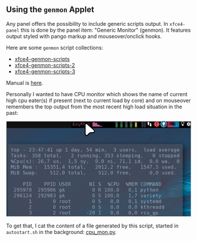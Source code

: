 Using the `genmon` Applet
-------------------------

Any panel offers the possibility to include generic scripts output.
In `xfce4-panel` this is done by the panel item: "Generic Monitor" (genmon). It features output styled with pango markup and mouseover/onclick hooks.

Here are some `genmon` script collections:
- [xfce4-genmon-scripts](https://awesomeopensource.com/project/xtonousou/xfce4-genmon-scripts)
- [xfce4-genmon-scripts-2](https://github.com/almaceleste/xfce4-genmon-scripts)
- [xfce4-genmon-scripts-3](https://github.com/levimake/xfce4-genmon-panel-scripts)

Manual is [here](https://docs.xfce.org/panel-plugins/xfce4-genmon-plugin/start#usage).

Personally I wanted to have CPU monitor which shows the name of current high cpu eater(s) if present (next to current load by core) and on mouseover remembers the top output from the most recent high load situation in the past:

![genmon.png](genmon.png)

To get that, I cat the content of a file generated by this script, started in `autostart.sh` in the background:
[cpu_mon.py](cpu_mon.py).


